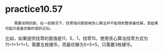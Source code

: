 # practice10.57



		需要说明的是，在一些情况下，找零钱问题使用贪心算法并不能得到整体最优解，其结果可能只是最优解的很好近似。

比如，如果提供找零的面值是11，5，1，找零15。使用贪心算法找零方式为11+1+1+1+1，需要五枚硬币，而最优解为5+5+5，只需要3枚硬币。

